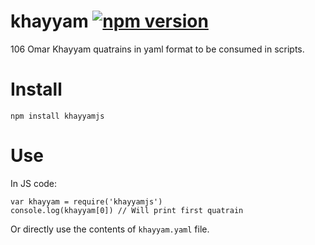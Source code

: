 # khayyam [![npm version](https://badge.fury.io/js/khayyamjs.svg)](https://badge.fury.io/js/khayyamjs)
106 Omar Khayyam quatrains in yaml format to be consumed in scripts.

# Install

    npm install khayyamjs

# Use
In JS code:

    var khayyam = require('khayyamjs')
    console.log(khayyam[0]) // Will print first quatrain

Or directly use the contents of `khayyam.yaml` file.